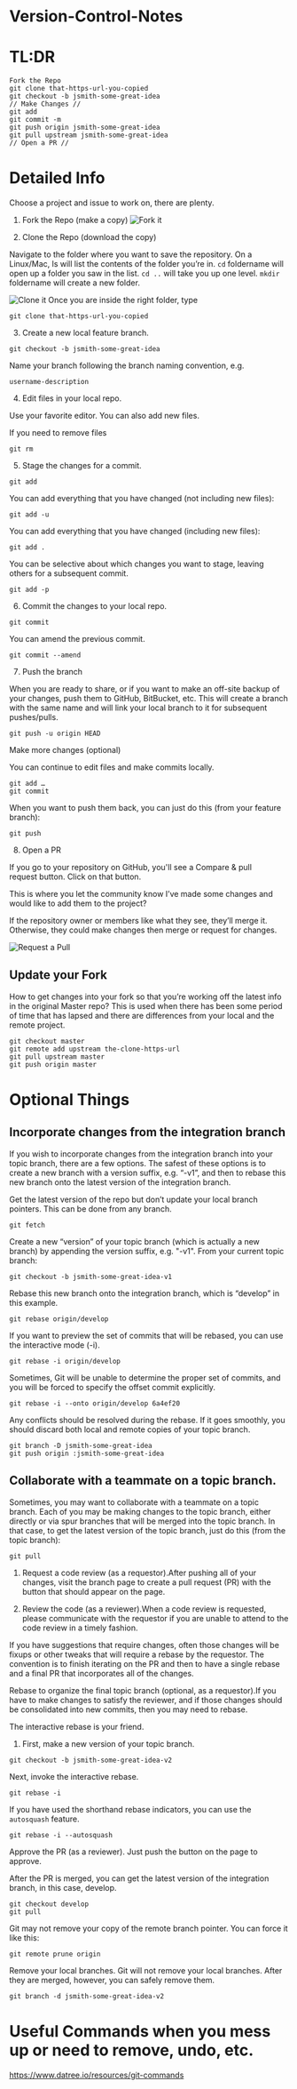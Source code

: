 # Version-Control-Notes
# TL:DR

```
Fork the Repo 
git clone that-https-url-you-copied
git checkout -b jsmith-some-great-idea
// Make Changes // 
git add
git commit -m
git push origin jsmith-some-great-idea
git pull upstream jsmith-some-great-idea 
// Open a PR // 
```

# Detailed Info 

Choose a project and issue to work on, there are plenty.  

1. Fork the Repo (make a copy) 
![Fork it](images/fork.png)

1. Clone the Repo (download the copy)

Navigate to the folder where you want to save the repository. On a Linux/Mac, ls will list the contents of the folder you’re in. `cd` foldername will open up a folder you saw in the list. `cd ..` will take you up one level. `mkdir` foldername will create a new folder.

![Clone it](images/clone.png)
Once you are inside the right folder, type 

```
git clone that-https-url-you-copied
```

3. Create a new local feature branch.
```
git checkout -b jsmith-some-great-idea
```
Name your branch following the branch naming convention, e.g.

`username-description`

4. Edit files in your local repo.

Use your favorite editor.  You can also add new files.

If you need to remove files

```
git rm
```

5. Stage the changes for a commit.

```
git add
```

You can add everything that you have changed (not including new files):

```
git add -u
```

You can add everything that you have changed (including new files):
```
git add .
```

You can be selective about which changes you want to stage, leaving others for a subsequent commit.
```
git add -p
```

6. Commit the changes to your local repo.

```
git commit
```

You can amend the previous commit.
```
git commit --amend
```

7. Push the branch 

When you are ready to share, or if you want to make an off-site backup of your changes, push them to GitHub, BitBucket, etc.  This will create a branch with the same name and will link your local branch to it for subsequent pushes/pulls.

```
git push -u origin HEAD
```

Make more changes (optional)

You can continue to edit files and make commits locally.

```
git add …
git commit
```

When you want to push them back, you can just do this (from your feature branch):
```
git push
```

8.  Open a PR

If you go to your repository on GitHub, you'll see a Compare & pull request button. Click on that button.

This is where you let the community know I’ve made some changes and would like to add them to the project? 

If the repository owner or members like what they see, they’ll merge it. Otherwise, they could make changes then merge or request for changes.

![Request a Pull](images/pr.png)

## Update your Fork 

How to get changes into your fork so that you’re working off the latest info in the original Master repo?  This is used when there has been some period of time that has lapsed and there are differences from your local and the remote project. 
```
git checkout master
git remote add upstream the-clone-https-url
git pull upstream master
git push origin master
```

# Optional Things

## Incorporate changes from the integration branch 

If you wish to incorporate changes from the integration branch into your topic branch, there are a few options.  The safest of these options is to create a new branch with a version suffix, e.g. “-v1”, and then to rebase this new branch onto the latest version of the integration branch.

Get the latest version of the repo but don’t update your local branch pointers.  This can be done from any branch.

```
git fetch
```

Create a new “version” of your topic branch (which is actually a new branch) by appending the version suffix, e.g. "-v1".  From your current topic branch:
```
git checkout -b jsmith-some-great-idea-v1
```

Rebase this new branch onto the integration branch, which is “develop” in this example.

```
git rebase origin/develop
```

If you want to preview the set of commits that will be rebased, you can use the interactive mode (-i).
```
git rebase -i origin/develop
```

Sometimes, Git will be unable to determine the proper set of commits, and you will be forced to specify the offset commit explicitly.
```
git rebase -i --onto origin/develop 6a4ef20
```

Any conflicts should be resolved during the rebase.  If it goes smoothly, you should discard both local and remote copies of your topic branch.
```
git branch -D jsmith-some-great-idea
git push origin :jsmith-some-great-idea
```

## Collaborate with a teammate on a topic branch.

Sometimes, you may want to collaborate with a teammate on a topic branch.  Each of you may be making changes to the topic branch, either directly or via spur branches that will be merged into the topic branch.  In that case, to get the latest version of the topic branch, just do this (from the topic branch):
```
git pull
```

1. Request a code review (as a requestor).After pushing all of your changes, visit the branch page to create a pull request (PR) with the button that should appear on the page.

2. Review the code (as a reviewer).When a code review is requested, please communicate with the requestor if you are unable to attend to the code review in a timely fashion.

If you have suggestions that require changes, often those changes will be fixups or other tweaks that will require a rebase by the requestor.  The convention is to finish iterating on the PR and then to have a single rebase and a final PR that incorporates all of the changes.

Rebase to organize the final topic branch (optional, as a requestor).If you have to make changes to satisfy the reviewer, and if those changes should be consolidated into new commits, then you may need to rebase.  

The interactive rebase is your friend.

1. First, make a new version of your topic branch.
```
git checkout -b jsmith-some-great-idea-v2
```

Next, invoke the interactive rebase.
```
git rebase -i
```

If you have used the shorthand rebase indicators, you can use the `autosquash` feature.
```
git rebase -i --autosquash
```

Approve the PR (as a reviewer).  Just push the button on the page to approve.

After the PR is merged, you can get the latest version of the integration branch, in this case, develop.
```
git checkout develop
git pull
```

Git may not remove your copy of the remote branch pointer.  You can force it like this:
```
git remote prune origin
```

Remove your local branches. Git will not remove your local branches.  After they are merged, however, you can safely remove them.
```
git branch -d jsmith-some-great-idea-v2
```

# Useful Commands when you mess up or need to remove, undo, etc. 

https://www.datree.io/resources/git-commands
